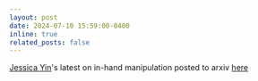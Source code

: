 ```yaml
---
layout: post
date: 2024-07-10 15:59:00-0400
inline: true
related_posts: false
---
```


[Jessica Yin](https://jessicayin.com/)'s latest on in-hand manipulation posted to arxiv [here](https://arxiv.org/abs/2407.07885)
